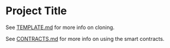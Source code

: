 # Project Title

See [TEMPLATE.md](./TEMPLATE.md) for more info on cloning.

See [CONTRACTS.md]('./CONTRACTS.md) for more info on using the smart contracts.
